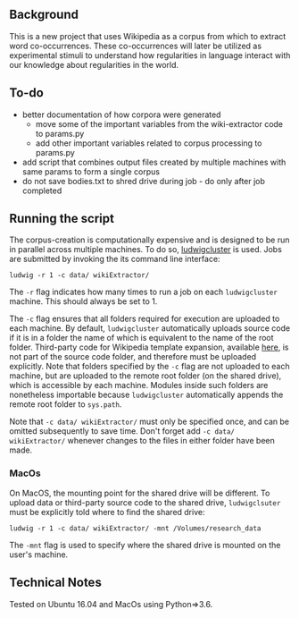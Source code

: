 

## Background

This is a new project that uses Wikipedia as a corpus from which to extract word co-occurrences. These co-occurrences will later be utilized as experimental stimuli to understand how regularities in language interact with our knowledge about regularities in the world.


## To-do

* better documentation of how corpora were generated
    * move some of the important variables from the wiki-extractor code to params.py
    * add other important variables related to corpus processing to params.py
* add script that combines output files created by multiple machines with same params to form a single corpus
* do not save bodies.txt to shred drive during job - do only after job completed
 
## Running the script

The corpus-creation is computationally expensive and is designed to be run in parallel across multiple machines.
To do so, [ludwigcluster](https://github.com/phueb/LudwigCluster) is used. 
Jobs are submitted by invoking the its command line interface:

```
ludwig -r 1 -c data/ wikiExtractor/
```

The ```-r``` flag indicates how many times to run a job on each ```ludwigcluster``` machine. This should always be set to 1. 

The ```-c``` flag ensures that all folders required for execution are uploaded to each machine. 
By default, ```ludwigcluster``` automatically uploads source code if it is in a folder the name of which is equivalent to the name of the root folder.
Third-party code for Wikipedia template expansion, available [here](https://github.com/attardi/wikiextractor/wiki), is not part of the source code folder, and therefore must be uploaded explicitly. 
Note that folders specified by the ```-c``` flag are not uploaded to each machine, but are uploaded to the remote root folder (on the shared drive), which is accessible by each machine.
Modules inside such folders are nonetheless importable because ```ludwigcluster``` automatically appends the remote root folder to ```sys.path```.

Note that ```-c data/ wikiExtractor/``` must only be specified once, and can be omitted subsequently to save time. 
Don't forget add ```-c data/ wikiExtractor/``` whenever changes to the files in either folder have been made.

### MacOs

On MacOS, the mounting point for the shared drive will be different.
To upload data or third-party source code to the shared drive, ```ludwigclsuter``` must be explicitly told where to find the shared drive:

```
ludwig -r 1 -c data/ wikiExtractor/ -mnt /Volumes/research_data
```

The ```-mnt``` flag is used to specify where the shared drive is mounted on the user's machine.

## Technical Notes

Tested on Ubuntu 16.04 and MacOs using Python=>3.6.
